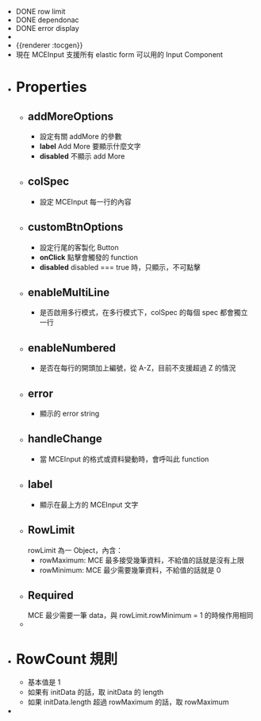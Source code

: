 - DONE row limit
- DONE dependonac
- DONE error display
-
- {{renderer :tocgen}}
- 現在 MCEInput 支援所有 elastic form 可以用的 Input Component
- # Properties
	- ## addMoreOptions
		- 設定有關 addMore 的參數
		- **label**
		  Add More 要顯示什麼文字
		- **disabled**
		  不顯示 add More
	- ## colSpec
		- 設定 MCEInput 每一行的內容
	- ## customBtnOptions
		- 設定行尾的客製化 Button
		- **onClick**
		  點擊會觸發的 function
		- **disabled**
		  disabled === true 時，只顯示，不可點擊
	- ## enableMultiLine
		- 是否啟用多行模式，在多行模式下，colSpec 的每個 spec 都會獨立一行
	- ## enableNumbered
		- 是否在每行的開頭加上編號，從 A-Z，目前不支援超過 Z 的情況
	- ## error
		- 顯示的 error string
	- ## handleChange
		- 當 MCEInput 的格式或資料變動時，會呼叫此 function
	- ## label
		- 顯示在最上方的 MCEInput 文字
	- ## RowLimit
	  rowLimit 為一 Object，內含：
		- rowMaximum: MCE 最多接受幾筆資料，不給值的話就是沒有上限
		- rowMinimum: MCE 最少需要幾筆資料，不給值的話就是 0
	- ## Required
	  MCE 最少需要一筆 data，與 rowLimit.rowMinimum = 1 的時候作用相同
	-
- # RowCount 規則
	- 基本值是 1
	- 如果有 initData 的話，取 initData 的 length
	- 如果 initData.length 超過 rowMaximum 的話，取 rowMaximum
-